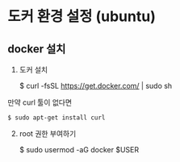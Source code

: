 # 도커 환경 설정 (ubuntu)
## docker 설치

1. 도커 설치

    $ curl -fsSL https://get.docker.com/ | sudo sh    

만약 curl 툴이 없다면

    $ sudo apt-get install curl

2. root 권한 부여하기

    $ sudo usermod -aG docker $USER
